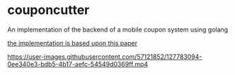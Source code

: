 # couponcutter
An implementation of the backend of a  mobile coupon system using golang


[the implementation is based upon this paper](https://github.com/david-adewoyin/couponcutter/files/6913304/coupon.pdf)


https://user-images.githubusercontent.com/57121852/127783094-0ee340e3-bdb5-4b17-aefc-54549d0369ff.mp4

